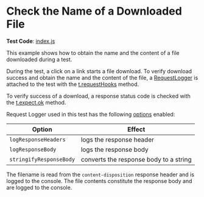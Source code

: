# Check the Name of a Downloaded File

**Test Code**: [index.js](index.js)

This example shows how to obtain the name and the content of a file downloaded during a test.

During the test, a click on a link starts a file download. To verify download success and obtain the name and the content of the file, a [RequestLogger](https://devexpress.github.io/testcafe/documentation/reference/test-api/requestlogger/) is attached to the test with the [t.requestHooks](https://devexpress.github.io/testcafe/documentation/reference/test-api/test/requesthooks.html) method.

To verify success of a download, a response status code is checked with the [t.expect.ok](https://devexpress.github.io/testcafe/documentation/reference/test-api/testcontroller/expect/ok.html) method.

Request Logger used in this test has the following [options](https://devexpress.github.io/testcafe/documentation/reference/test-api/requestlogger/constructor.html) enabled:

|Option|Effect|
|-|-|
|`logResponseHeaders`| logs the response header|
|`logResponseBody`| logs the response body|
|`stringifyResponseBody`| converts the response body to a string|

The filename is read from the `content-disposition` response header and is logged to the console. The file contents constitute the response body and are logged to the console.

